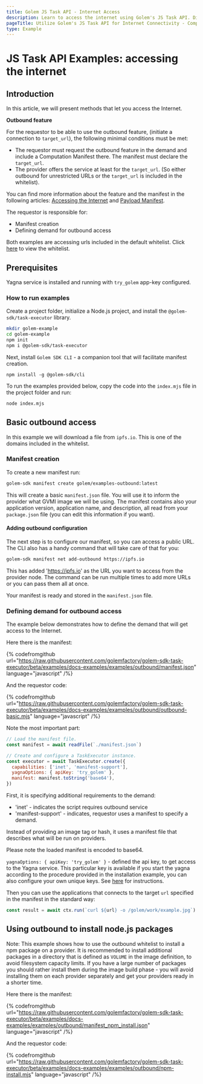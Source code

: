 ```yaml
---
title: Golem JS Task API - Internet Access
description: Learn to access the internet using Golem's JS Task API. Discusses the Outbound feature and includes steps for manifest creation, demand definition, and running Node.js examples.
pageTitle: Utilize Golem's JS Task API for Internet Connectivity - Complete Guide
type: Example
---
```


# JS Task API Examples: accessing the internet

## Introduction

In this article, we will present methods that let you access the Internet.

**Outbound feature**

For the requestor to be able to use the outbound feature, (initiate a connection to `target_url`), the following minimal conditions must be met:

- The requestor must request the outbound feature in the demand and include a Computation Manifest there. The manifest must declare the `target_url`.
- The provider offers the service at least for the `target_url`. (So either outbound for unrestricted URLs or the `target_url` is included in the whitelist).

You can find more information about the feature and the manifest in the following articles: [Accessing the Internet](/docs/creators/javascript/guides/accessing-internet) and [Payload Manifest](/docs/golem/payload-manifest).

The requestor is responsible for:

- Manifest creation
- Defining demand for outbound access

Both examples are accessing urls included in the default whitelist. Click [here](https://github.com/golemfactory/ya-installer-resources/tree/main/whitelist) to view the whitelist.


<!-- - Transfer method (WIP) -->

## Prerequisites

Yagna service is installed and running with `try_golem` app-key configured.

### How to run examples

Create a project folder, initialize a Node.js project, and install the `@golem-sdk/task-executor` library.

```bash
mkdir golem-example
cd golem-example
npm init
npm i @golem-sdk/task-executor
```

Next, install `Golem SDK CLI` - a companion tool that will facilitate manifest creation.

```shell
npm install -g @golem-sdk/cli
```

To run the examples provided below, copy the code into the `index.mjs` file in the project folder and run:

```bash
node index.mjs
```

## Basic outbound access

In this example we will download a file from `ipfs.io`. This is one of the domains included in the whitelist.

### Manifest creation

To create a new manifest run:

```bash
golem-sdk manifest create golem/examples-outbound:latest
```

This will create a basic `manifest.json` file. You will use it to inform the provider what GVMI image we will be using. The manifest contains also your application version, application name, and description, all read from your `package.json` file (you can edit this information if you want).

#### Adding outbound configuration

The next step is to configure our manifest, so you can access a public URL. The CLI also has a handy command that will take care of that for you:

```bash
golem-sdk manifest net add-outbound https://ipfs.io
```

This has added 'https://ipfs.io' as the URL you want to access from the provider node. The command can be run multiple times to add more URLs or you can pass them all at once.

Your manifest is ready and stored in the `manifest.json` file.

### Defining demand for outbound access 

The example below demonstrates how to define the demand that will get access to the Internet.

Here there is the manifest:

{% codefromgithub url="https://raw.githubusercontent.com/golemfactory/golem-sdk-task-executor/beta/examples/docs-examples/examples/outbound/manifest.json" language="javascript" /%}

And the requestor code:

{% codefromgithub url="https://raw.githubusercontent.com/golemfactory/golem-sdk-task-executor/beta/examples/docs-examples/examples/outbound/outbound-basic.mjs" language="javascript" /%}

Note the most important part:

```javascript
// Load the manifest file.
const manifest = await readFile(`./manifest.json`)

// Create and configure a TaskExecutor instance.
const executor = await TaskExecutor.create({
  capabilities: ['inet', 'manifest-support'],
  yagnaOptions: { apiKey: 'try_golem' },
  manifest: manifest.toString('base64'),
})
```

First, it is specifying additional requirements to the demand:

- 'inet' - indicates the script requires outbound service
- 'manifest-support' - indicates, requestor uses a manifest to specify a demand.

Instead of providing an image tag or hash, it uses a manifest file that describes what will be run on providers.

Please note the loaded manifest is encoded to base64.

`yagnaOptions: { apiKey: 'try_golem' }` - defined the api key, to get access to the Yagna service. This particular key is available if you start the yagna according to the procedure provided in the installation example, you can also configure your own unique keys. See [here](/docs/creators/javascript/examples/using-app-keys) for instructions.

Then you can use the applications that connects to the target `url` specified in the manifest in the standard way:

```javascript
const result = await ctx.run(`curl ${url} -o /golem/work/example.jpg`)
```

## Using outbound to install node.js packages

Note: This example shows how to use the outbound whitelist to install a npm package on a provider. It is recommended to install additional packages in a directory that is defined as `VOLUME` in the image definition, to avoid filesystem capacity limits. 
If you have a large number of packages you should rather install them during the image build phase - you will avoid installing them on each provider separately and get your providers ready in a shorter time.   

Here there is the manifest:

{% codefromgithub url="https://raw.githubusercontent.com/golemfactory/golem-sdk-task-executor/beta/examples/docs-examples/examples/outbound/manifest_npm_install.json" language="javascript" /%}

And the requestor code:

{% codefromgithub url="https://raw.githubusercontent.com/golemfactory/golem-sdk-task-executor/beta/examples/docs-examples/examples/outbound/npm-install.mjs" language="javascript" /%}